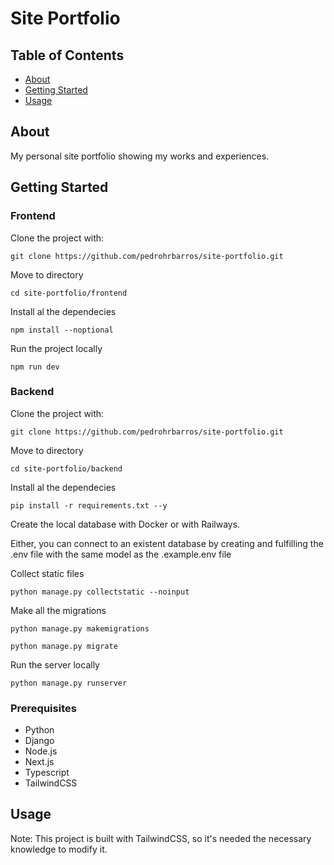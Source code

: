 # Site Portfolio

## Table of Contents

- [About](#about)
- [Getting Started](#getting_started)
- [Usage](#usage)

## About <a name = "about"></a>

My personal site portfolio showing my works and experiences.

## Getting Started <a name = "getting_started"></a>


### Frontend

Clone the project with:

```
git clone https://github.com/pedrohrbarros/site-portfolio.git
```

Move to directory

```
cd site-portfolio/frontend
```

Install al the dependecies

```
npm install --noptional
```

Run the project locally

```
npm run dev
```

### Backend

Clone the project with:

```
git clone https://github.com/pedrohrbarros/site-portfolio.git
```

Move to directory

```
cd site-portfolio/backend
```

Install al the dependecies

```
pip install -r requirements.txt --y
```

Create the local database with Docker or with Railways.

Either, you can connect to an existent database by creating and fulfilling the .env file with the same model as the .example.env file

Collect static files

```
python manage.py collectstatic --noinput
```

Make all the migrations
```
python manage.py makemigrations
```

```
python manage.py migrate
```

Run the server locally
```
python manage.py runserver
```

### Prerequisites

- Python
- Django
- Node.js
- Next.js
- Typescript
- TailwindCSS

## Usage <a name = "usage"></a>

Note: This project is built with TailwindCSS, so it's needed the necessary knowledge to modify it.

